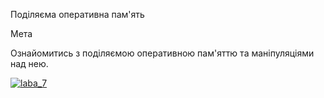 Поділяєма оперативна пам'ять

Мета

Ознайомитись з поділяємою оперативною пам'яттю та маніпуляціями над нею.

<a href="https://ibb.co/h2sSQo"><img src="https://preview.ibb.co/cdo1ko/laba_7.png" alt="laba_7" border="0"></a>
